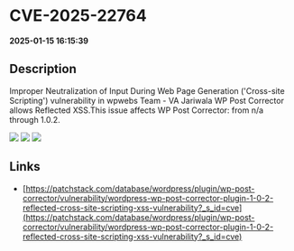 # CVE-2025-22764

**2025-01-15 16:15:39**

## Description
Improper Neutralization of Input During Web Page Generation ('Cross-site Scripting') vulnerability in wpwebs Team - VA Jariwala WP Post Corrector allows Reflected XSS.This issue affects WP Post Corrector: from n/a through 1.0.2.

![](https://img.shields.io/static/v1?label=Score&message=7.1&color=red)
![](https://img.shields.io/static/v1?label=Severity&message=HIGH&color=red)
![](https://img.shields.io/static/v1?label=CWE&message=XSS&color=green)

## Links
- [https://patchstack.com/database/wordpress/plugin/wp-post-corrector/vulnerability/wordpress-wp-post-corrector-plugin-1-0-2-reflected-cross-site-scripting-xss-vulnerability?_s_id=cve](https://patchstack.com/database/wordpress/plugin/wp-post-corrector/vulnerability/wordpress-wp-post-corrector-plugin-1-0-2-reflected-cross-site-scripting-xss-vulnerability?_s_id=cve)
